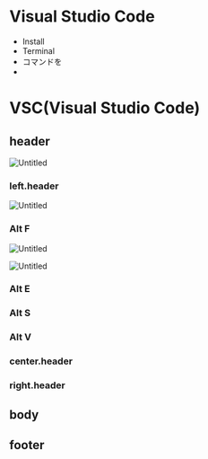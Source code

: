 # Visual Studio Code

- Install
- Terminal
- コマンドを
-

# VSC(Visual Studio Code)

## header

![Untitled](VSC(Visual%20Studio%20Code)%20f64ed541abc84155aa08e22d091de197/Untitled.png)

### left.header

![Untitled](VSC(Visual%20Studio%20Code)%20f64ed541abc84155aa08e22d091de197/Untitled%201.png)

### Alt F

![Untitled](VSC(Visual%20Studio%20Code)%20f64ed541abc84155aa08e22d091de197/Untitled%202.png)

![Untitled](VSC(Visual%20Studio%20Code)%20f64ed541abc84155aa08e22d091de197/Untitled%203.png)

### Alt E

### Alt S

### Alt V

### center.header

### right.header

## body

## footer